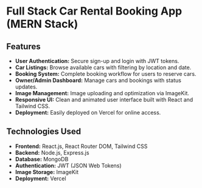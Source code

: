 # Full Stack Car Rental Booking App (MERN Stack)

## Features
- **User Authentication:** Secure sign-up and login with JWT tokens.
- **Car Listings:** Browse available cars with filtering by location and date.
- **Booking System:** Complete booking workflow for users to reserve cars.
- **Owner/Admin Dashboard:** Manage cars and bookings with status updates.
- **Image Management:** Image uploading and optimization via ImageKit.
- **Responsive UI:** Clean and animated user interface built with React and Tailwind CSS.
- **Deployment:** Easily deployed on Vercel for online access.

## Technologies Used

- **Frontend:** React.js, React Router DOM, Tailwind CSS
- **Backend:** Node.js, Express.js
- **Database:** MongoDB
- **Authentication:** JWT (JSON Web Tokens)
- **Image Storage:** ImageKit
- **Deployment:** Vercel